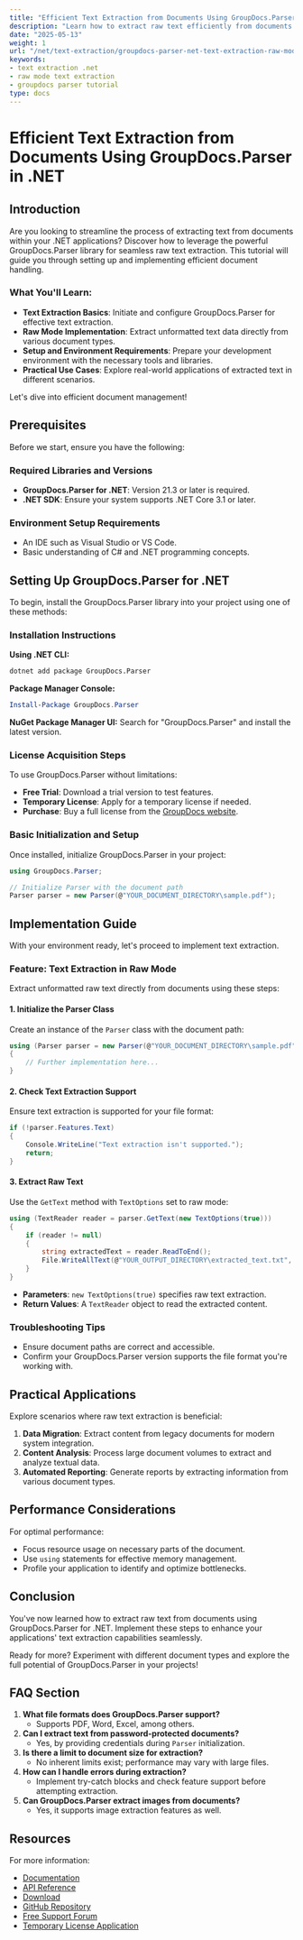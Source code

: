 ```yaml
---
title: "Efficient Text Extraction from Documents Using GroupDocs.Parser in .NET (Raw Mode)"
description: "Learn how to extract raw text efficiently from documents using GroupDocs.Parser for .NET. This guide covers setup, implementation, and practical applications."
date: "2025-05-13"
weight: 1
url: "/net/text-extraction/groupdocs-parser-net-text-extraction-raw-mode-tutorial/"
keywords:
- text extraction .net
- raw mode text extraction
- groupdocs parser tutorial
type: docs
---
```

# Efficient Text Extraction from Documents Using GroupDocs.Parser in .NET

## Introduction

Are you looking to streamline the process of extracting text from documents within your .NET applications? Discover how to leverage the powerful GroupDocs.Parser library for seamless raw text extraction. This tutorial will guide you through setting up and implementing efficient document handling.

### What You'll Learn:

- **Text Extraction Basics**: Initiate and configure GroupDocs.Parser for effective text extraction.
- **Raw Mode Implementation**: Extract unformatted text data directly from various document types.
- **Setup and Environment Requirements**: Prepare your development environment with the necessary tools and libraries.
- **Practical Use Cases**: Explore real-world applications of extracted text in different scenarios.

Let's dive into efficient document management!

## Prerequisites

Before we start, ensure you have the following:

### Required Libraries and Versions
- **GroupDocs.Parser for .NET**: Version 21.3 or later is required.
- **.NET SDK**: Ensure your system supports .NET Core 3.1 or later.

### Environment Setup Requirements
- An IDE such as Visual Studio or VS Code.
- Basic understanding of C# and .NET programming concepts.

## Setting Up GroupDocs.Parser for .NET

To begin, install the GroupDocs.Parser library into your project using one of these methods:

### Installation Instructions

**Using .NET CLI:**
```bash
dotnet add package GroupDocs.Parser
```

**Package Manager Console:**
```powershell
Install-Package GroupDocs.Parser
```

**NuGet Package Manager UI:**
Search for "GroupDocs.Parser" and install the latest version.

### License Acquisition Steps

To use GroupDocs.Parser without limitations:
- **Free Trial**: Download a trial version to test features.
- **Temporary License**: Apply for a temporary license if needed.
- **Purchase**: Buy a full license from the [GroupDocs website](https://purchase.groupdocs.com/).

### Basic Initialization and Setup

Once installed, initialize GroupDocs.Parser in your project:

```csharp
using GroupDocs.Parser;

// Initialize Parser with the document path
Parser parser = new Parser(@"YOUR_DOCUMENT_DIRECTORY\sample.pdf");
```

## Implementation Guide

With your environment ready, let's proceed to implement text extraction.

### Feature: Text Extraction in Raw Mode

Extract unformatted raw text directly from documents using these steps:

#### 1. Initialize the Parser Class

Create an instance of the `Parser` class with the document path:

```csharp
using (Parser parser = new Parser(@"YOUR_DOCUMENT_DIRECTORY\sample.pdf"))
{
    // Further implementation here...
}
```

#### 2. Check Text Extraction Support

Ensure text extraction is supported for your file format:

```csharp
if (!parser.Features.Text)
{
    Console.WriteLine("Text extraction isn't supported.");
    return;
}
```

#### 3. Extract Raw Text

Use the `GetText` method with `TextOptions` set to raw mode:

```csharp
using (TextReader reader = parser.GetText(new TextOptions(true)))
{
    if (reader != null)
    {
        string extractedText = reader.ReadToEnd();
        File.WriteAllText(@"YOUR_OUTPUT_DIRECTORY\extracted_text.txt", extractedText);
    }
}
```

- **Parameters**: `new TextOptions(true)` specifies raw text extraction.
- **Return Values**: A `TextReader` object to read the extracted content.

### Troubleshooting Tips

- Ensure document paths are correct and accessible.
- Confirm your GroupDocs.Parser version supports the file format you're working with.

## Practical Applications

Explore scenarios where raw text extraction is beneficial:

1. **Data Migration**: Extract content from legacy documents for modern system integration.
2. **Content Analysis**: Process large document volumes to extract and analyze textual data.
3. **Automated Reporting**: Generate reports by extracting information from various document types.

## Performance Considerations

For optimal performance:
- Focus resource usage on necessary parts of the document.
- Use `using` statements for effective memory management.
- Profile your application to identify and optimize bottlenecks.

## Conclusion

You've now learned how to extract raw text from documents using GroupDocs.Parser for .NET. Implement these steps to enhance your applications' text extraction capabilities seamlessly.

Ready for more? Experiment with different document types and explore the full potential of GroupDocs.Parser in your projects!

## FAQ Section

1. **What file formats does GroupDocs.Parser support?**
   - Supports PDF, Word, Excel, among others.
2. **Can I extract text from password-protected documents?**
   - Yes, by providing credentials during `Parser` initialization.
3. **Is there a limit to document size for extraction?**
   - No inherent limits exist; performance may vary with large files.
4. **How can I handle errors during extraction?**
   - Implement try-catch blocks and check feature support before attempting extraction.
5. **Can GroupDocs.Parser extract images from documents?**
   - Yes, it supports image extraction features as well.

## Resources

For more information:
- [Documentation](https://docs.groupdocs.com/parser/net/)
- [API Reference](https://reference.groupdocs.com/parser/net)
- [Download](https://releases.groupdocs.com/parser/net/)
- [GitHub Repository](https://github.com/groupdocs-parser/GroupDocs.Parser-for-.NET)
- [Free Support Forum](https://forum.groupdocs.com/c/parser/10)
- [Temporary License Application](https://purchase.groupdocs.com/temporary-license/)
